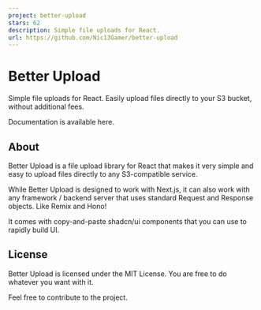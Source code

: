 ```yaml
---
project: better-upload
stars: 62
description: Simple file uploads for React.
url: https://github.com/Nic13Gamer/better-upload
---
```


Better Upload
=============

Simple file uploads for React. Easily upload files directly to your S3 bucket, without additional fees.

Documentation is available here.

About
-----

Better Upload is a file upload library for React that makes it very simple and easy to upload files directly to any S3-compatible service.

While Better Upload is designed to work with Next.js, it can also work with any framework / backend server that uses standard Request and Response objects. Like Remix and Hono!

It comes with copy-and-paste shadcn/ui components that you can use to rapidly build UI.

License
-------

Better Upload is licensed under the MIT License. You are free to do whatever you want with it.

Feel free to contribute to the project.
